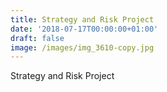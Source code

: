 ```yaml
---
title: Strategy and Risk Project
date: '2018-07-17T00:00:00+01:00'
draft: false
image: /images/img_3610-copy.jpg
---
```

Strategy and Risk Project
